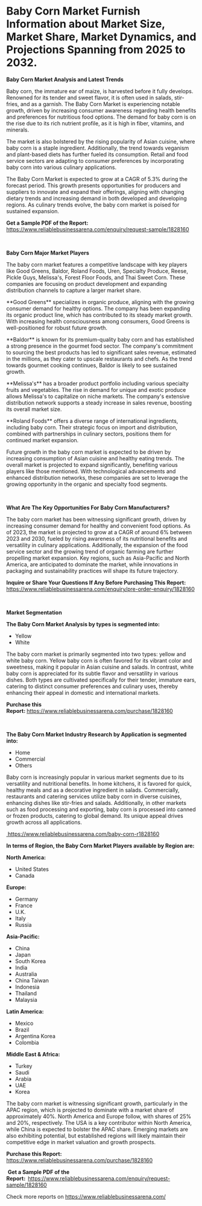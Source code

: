 <p><h1>Baby Corn Market Furnish Information about Market Size, Market Share, Market Dynamics, and Projections Spanning from 2025 to 2032.</h1></p><p><strong>Baby Corn Market Analysis and Latest Trends</strong></p>
<p><p>Baby corn, the immature ear of maize, is harvested before it fully develops. Renowned for its tender and sweet flavor, it is often used in salads, stir-fries, and as a garnish. The Baby Corn Market is experiencing notable growth, driven by increasing consumer awareness regarding health benefits and preferences for nutritious food options. The demand for baby corn is on the rise due to its rich nutrient profile, as it is high in fiber, vitamins, and minerals. </p><p>The market is also bolstered by the rising popularity of Asian cuisine, where baby corn is a staple ingredient. Additionally, the trend towards veganism and plant-based diets has further fueled its consumption. Retail and food service sectors are adapting to consumer preferences by incorporating baby corn into various culinary applications. </p><p>The Baby Corn Market is expected to grow at a CAGR of 5.3% during the forecast period. This growth presents opportunities for producers and suppliers to innovate and expand their offerings, aligning with changing dietary trends and increasing demand in both developed and developing regions. As culinary trends evolve, the baby corn market is poised for sustained expansion.</p></p>
<p><strong>Get a Sample PDF of the Report:&nbsp;</strong> <a href="https://www.reliablebusinessarena.com/enquiry/request-sample/1828160?utm_campaign=1892&utm_medium=2&utm_source=Github&utm_content=ia&utm_term=15022025&utm_id=baby-corn">https://www.reliablebusinessarena.com/enquiry/request-sample/1828160</a></p>
<p>&nbsp;</p>
<p><strong>Baby Corn Major Market Players</strong></p>
<p><p>The baby corn market features a competitive landscape with key players like Good Greens, Baldor, Roland Foods, Uren, Specialty Produce, Reese, Pickle Guys, Melissa's, Forest Floor Foods, and Thai Sweet Corn. These companies are focusing on product development and expanding distribution channels to capture a larger market share.</p><p>**Good Greens** specializes in organic produce, aligning with the growing consumer demand for healthy options. The company has been expanding its organic product line, which has contributed to its steady market growth. With increasing health consciousness among consumers, Good Greens is well-positioned for robust future growth.</p><p>**Baldor** is known for its premium-quality baby corn and has established a strong presence in the gourmet food sector. The company's commitment to sourcing the best products has led to significant sales revenue, estimated in the millions, as they cater to upscale restaurants and chefs. As the trend towards gourmet cooking continues, Baldor is likely to see sustained growth.</p><p>**Melissa's** has a broader product portfolio including various specialty fruits and vegetables. The rise in demand for unique and exotic produce allows Melissa's to capitalize on niche markets. The company's extensive distribution network supports a steady increase in sales revenue, boosting its overall market size.</p><p>**Roland Foods** offers a diverse range of international ingredients, including baby corn. Their strategic focus on import and distribution, combined with partnerships in culinary sectors, positions them for continued market expansion. </p><p>Future growth in the baby corn market is expected to be driven by increasing consumption of Asian cuisine and healthy eating trends. The overall market is projected to expand significantly, benefiting various players like those mentioned. With technological advancements and enhanced distribution networks, these companies are set to leverage the growing opportunity in the organic and specialty food segments.</p></p>
<p>&nbsp;</p>
<p><strong>What Are The Key Opportunities For Baby Corn Manufacturers?</strong></p>
<p><p>The baby corn market has been witnessing significant growth, driven by increasing consumer demand for healthy and convenient food options. As of 2023, the market is projected to grow at a CAGR of around 6% between 2023 and 2030, fueled by rising awareness of its nutritional benefits and versatility in culinary applications. Additionally, the expansion of the food service sector and the growing trend of organic farming are further propelling market expansion. Key regions, such as Asia-Pacific and North America, are anticipated to dominate the market, while innovations in packaging and sustainability practices will shape its future trajectory.</p></p>
<p><strong>Inquire or Share Your Questions If Any Before Purchasing This Report:</strong> <a href="https://www.reliablebusinessarena.com/enquiry/pre-order-enquiry/1828160?utm_campaign=1892&utm_medium=2&utm_source=Github&utm_content=ia&utm_term=15022025&utm_id=baby-corn">https://www.reliablebusinessarena.com/enquiry/pre-order-enquiry/1828160</a></p>
<p>&nbsp;</p>
<p><strong>Market Segmentation</strong></p>
<p><strong>The Baby Corn Market Analysis by types is segmented into:</strong></p>
<p><ul><li>Yellow</li><li>White</li></ul></p>
<p><p>The baby corn market is primarily segmented into two types: yellow and white baby corn. Yellow baby corn is often favored for its vibrant color and sweetness, making it popular in Asian cuisine and salads. In contrast, white baby corn is appreciated for its subtle flavor and versatility in various dishes. Both types are cultivated specifically for their tender, immature ears, catering to distinct consumer preferences and culinary uses, thereby enhancing their appeal in domestic and international markets.</p></p>
<p><strong>Purchase this Report:&nbsp;</strong><a href="https://www.reliablebusinessarena.com/purchase/1828160?utm_campaign=1892&utm_medium=2&utm_source=Github&utm_content=ia&utm_term=15022025&utm_id=baby-corn">https://www.reliablebusinessarena.com/purchase/1828160</a></p>
<p>&nbsp;</p>
<p><strong>The Baby Corn Market Industry Research by Application is segmented into:</strong></p>
<p><ul><li>Home</li><li>Commercial</li><li>Others</li></ul></p>
<p><p>Baby corn is increasingly popular in various market segments due to its versatility and nutritional benefits. In home kitchens, it is favored for quick, healthy meals and as a decorative ingredient in salads. Commercially, restaurants and catering services utilize baby corn in diverse cuisines, enhancing dishes like stir-fries and salads. Additionally, in other markets such as food processing and exporting, baby corn is processed into canned or frozen products, catering to global demand. Its unique appeal drives growth across all applications.</p></p>
<p><a href="https://www.reliablebusinessarena.com/baby-corn-r1828160?utm_campaign=1892&utm_medium=2&utm_source=Github&utm_content=ia&utm_term=15022025&utm_id=baby-corn">&nbsp;https://www.reliablebusinessarena.com/baby-corn-r1828160</a></p>
<p><strong>In terms of Region, the Baby Corn Market Players available by Region are:</strong></p>
<p>
    <p> <strong> North America: </strong>
        <ul>
            <li>United States</li>
            <li>Canada</li>
        </ul>
        </p> 
    <p> <strong> Europe: </strong>
        <ul>
            <li>Germany</li>
            <li>France</li>
            <li>U.K.</li>
            <li>Italy</li>
            <li>Russia</li>
        </ul>
        </p> 
    <p> <strong> Asia-Pacific: </strong>
        <ul>
            <li>China</li>
            <li>Japan</li>
            <li>South Korea</li>
            <li>India</li>
            <li>Australia</li>
            <li>China Taiwan</li>
            <li>Indonesia</li>
            <li>Thailand</li>
            <li>Malaysia</li>
        </ul>
        </p> 
    <p> <strong> Latin America: </strong>
        <ul>
            <li>Mexico</li>
            <li>Brazil</li>
            <li>Argentina Korea</li>
            <li>Colombia</li>
        </ul>
        </p> 
    <p> <strong> Middle East & Africa: </strong>
        <ul>
            <li>Turkey</li>
            <li>Saudi</li>
            <li>Arabia</li>
            <li>UAE</li>
            <li>Korea</li>
        </ul>
    </p>
    </p>
<p><p>The baby corn market is witnessing significant growth, particularly in the APAC region, which is projected to dominate with a market share of approximately 40%. North America and Europe follow, with shares of 25% and 20%, respectively. The USA is a key contributor within North America, while China is expected to bolster the APAC share. Emerging markets are also exhibiting potential, but established regions will likely maintain their competitive edge in market valuation and growth prospects.</p></p>
<p><strong>Purchase this Report: </strong><a href="https://www.reliablebusinessarena.com/purchase/1828160?utm_campaign=1892&utm_medium=2&utm_source=Github&utm_content=ia&utm_term=15022025&utm_id=baby-corn">https://www.reliablebusinessarena.com/purchase/1828160</a></p>
<p>&nbsp;<strong>Get a Sample PDF of the Report:&nbsp;&nbsp;</strong><a href="https://www.reliablebusinessarena.com/enquiry/request-sample/1828160?utm_campaign=1892&utm_medium=2&utm_source=Github&utm_content=ia&utm_term=15022025&utm_id=baby-corn">https://www.reliablebusinessarena.com/enquiry/request-sample/1828160</a></p>
<p><strong></strong></p>
<p>Check more reports on <a href="https://www.reliablebusinessarena.com/?utm_campaign=1892&utm_medium=2&utm_source=Github&utm_content=ia&utm_term=15022025&utm_id=baby-corn">https://www.reliablebusinessarena.com/</a></p>